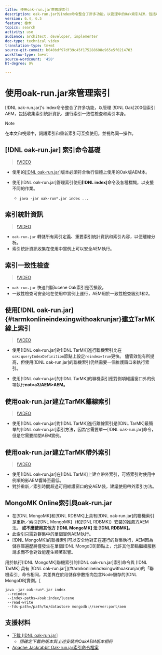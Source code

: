 ```yaml
---
title: 使用oak-run.jar來管理索引
description: oak-run.jar的index命令整合了許多功能，以管理中的Oak索引AEM，包括收集索引統計資料、執行索引一致性檢查以及重新／索引索引索引本身。
version: 6.4, 6.5
feature: 橡木
topics: search
activity: use
audience: architect, developer, implementer
doc-type: technical video
translation-type: tm+mt
source-git-commit: b040bdf97df39c45f175288608e965e5f0214703
workflow-type: tm+mt
source-wordcount: '450'
ht-degree: 0%

---
```



# 使用oak-run.jar來管理索引

[!DNL oak-run.jar]&#39;s index命令整合了許多功能，以管理 [!DNL Oak]200個索引AEM，包括收集索引統計資訊、運行索引一致性檢查和索引本身。

>[!NOTE]
>
>在本文和視頻中，詞語索引和重新索引可互換使用，並視為同一操作。

## [!DNL oak-run.jar] 索引命令基礎

>[!VIDEO](https://video.tv.adobe.com/v/21475/?quality=9&learn=on)

* 使用的[[!DNL oak-run.jar]](https://repository.apache.org/service/local/artifact/maven/redirect?r=releases&amp;g=org.apache.jackrabbit&amp;a=oak-run&amp;v=1.8.0)版本必須符合執行個體上使用的Oak版AEM本。
* 使用[!DNL oak-run.jar]管理索引使用&#x200B;**[!DNL index]**&#x200B;命令及各種標幟，以支援不同的作業。

   * `java -jar oak-run*.jar index ...`

## 索引統計資訊

>[!VIDEO](https://video.tv.adobe.com/v/21477/?quality=12&learn=on)

* `oak-run.jar` 轉儲所有索引定義、重要索引統計資訊和索引內容，以便離線分析。
* 索引統計資訊收集在使用中實例上可以安全AEM執行。

## 索引一致性檢查

>[!VIDEO](https://video.tv.adobe.com/v/21476/?quality=12&learn=on)

* `oak-run.jar` 快速判斷lucene Oak索引是否損毀。
* 一致性檢查可安全地在使用中實例上運行，AEM用於一致性檢查級別1和2。

## 使用[!DNL oak-run.jar] {#tarmkonlineindexingwithoakrunjar}建立TarMK線上索引

>[!VIDEO](https://video.tv.adobe.com/v/21479/?quality=12&learn=on)

* 使用[!DNL oak-run.jar]對[!DNL TarMK]進行聯機索引比在`oak:queryIndexDefinition`節點上設定`reindex=true`更快。 儘管效能有所提高，但使用[!DNL oak-run.jar]的聯機索引仍然需要一個維護窗口來執行索引。

* 使用[!DNL oak-run.jar]的[!DNL TarMK]的聯機索引應對例項維護窗口外的例項執行&#x200B;**not&lt;a3/AEM>AEM。**

## 使用oak-run.jar建立TarMK離線索引

>[!VIDEO](https://video.tv.adobe.com/v/21478/?quality=12&learn=on)

* 使用[!DNL oak-run.jar]對[!DNL TarMK]進行離線索引是[!DNL TarMK]最簡單的[!DNL oak-run.jar]索引方法，因為它需要單一[!DNL oak-run.jar]命令，但是它需要關閉AEM實例。

## 使用oak-run.jar建立TarMK帶外索引

>[!VIDEO](https://video.tv.adobe.com/v/21480/?quality=12&learn=on)

* 使用[!DNL oak-run.jar]在[!DNL TarMK]上建立帶外索引，可將索引對使用中例項的影AEM響降至最低。
* 對於重新／索引時間超過可用維護窗口的安AEM裝，建議使用帶外索引方法。

## MongoMK Online索引與oak-run.jar

* 在[!DNL MongoMK]和[!DNL RDBMK]上具有[!DNL oak-run.jar]的聯機索引是重新／索引[!DNL MongoMK]（和[!DNL RDBMK]）安裝的推薦方AEM法。 **或不應使用其他方 [!DNL MongoMK] 法 [!DNL RDBMK]。**
* 此索引只需對群集中的單個實例AEM執行。
* [!DNL MongoMK]的聯機索引可以安全地對正在運行的群集執行，AEM因為儲存庫遍歷將僅發生在單個[!DNL MongoDB]節點上，允許其他節點繼續服務請求而不會對效能產生顯著影響。

用於執行[!DNL MongoMK]聯機索引的[!DNL oak-run.jar]索引命令與 [!DNL TarMK] 具有 [!DNL oak-run.jar]](#tarmkonlineindexingwithoakrunjar)的「聯機索引」命令相同，其差異在於段儲存參數指向包含Node儲存的[!DNL MongoDB]實例。[

```
java -jar oak-run*.jar index
 --reindex
 --index-paths=/oak:index/lucene
 --read-write
 --fds-path=/path/to/datastore mongodb://server:port/aem
```

## 支援材料

* [下載 [!DNL oak-run.jar]](https://repository.apache.org/#nexus-search;gav~org.apache.jackrabbit~oak-run~~~~kw,versionexpand)
   * *請確定下載的版本與上述安裝的OakAEM版本相符*
* [Apache Jackrabbit Oak-run.jar索引命令檔案](https://jackrabbit.apache.org/oak/docs/query/oak-run-indexing.html)
